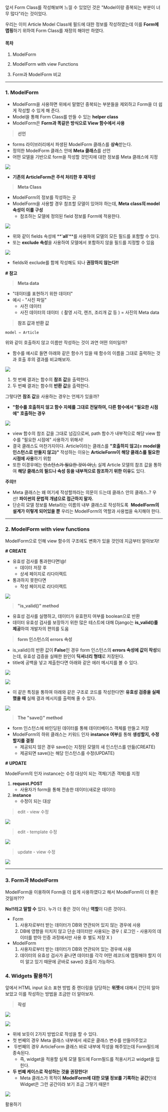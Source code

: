 앞서 Form Class를 작성해보며 느낄 수 있었던 것은 "Model이랑 중복되는 부분이 너무 많다"라는 것이었다.

우리는 이미 Article Model Class에 필드에 대한 정보를 작성하였는데 이를 **Form에 맵핑**하기 위하여 Form Class를 재정의 해야만 하였다.

#### **목차**

1. ModelForm

2. ModelForm with view Functions

3. Form과 ModelForm 비교

---

### **1. ModelForm**

-   ModelForm을 사용하면 위에서 말했던 중복되는 부분들을 제외하고 Form을 더 쉽게 작성할 수 있게 해 준다.
-   Model을 통해 Form Class를 만들 수 있는 **helper class**
-   ModelForm은 **Form과 똑같은 방식으로 View 함수에서 사용**

> **선언**

-   forms 라이브러리에서 파생된 ModelForm 클래스를 **상속**받는다.
-   정의한 ModelForm 클래스 안에 **Meta 클래스**를 선언
-   어떤 모델을 기반으로 form을 작성할 것인지에 대한 정보를 Meta 클래스에 지정

![](https://blog.kakaocdn.net/dn/cwJjDA/btrLqWeODBl/kxwtCQISGCZnt60R6Ks2N0/img.png)

-   **기존의 ArticleForm은 주석 처리한 후 재작성**

> **Meta Class**

-   ModelForm의 정보를 작성하는 곳
-   ModelForm을 사용할 경우 참조할 모델이 있어야 하는데, **Meta class의 model 속성이 이를 구성**
    -   참조하는 모델에 정의된 field 정보를 Form에 적용한다.

![](https://blog.kakaocdn.net/dn/cgXRRk/btrLxZ8oOt4/rn4zmsQ1QKqSM8sHIieVrk/img.png)

-   위와 같이 fields 속성에 **'__all__'**를 사용하여 모델의 모든 필드를 포함할 수 있다.
-   또는 **exclude 속성**을 사용하여 모델에서 포함하지 않을 필드를 지정할 수 있음

![](https://blog.kakaocdn.net/dn/bqb4sC/btrLuycR44y/kYoK7EMTFk1voxsOFDvXak/img.png)

-   fields와 exclude를 함께 작성해도 되나 **권장하지 않는다!!**

**# 참고**

> **Meta data**

-   "데이터를 표현하기 위한 데이터"
-   예시 - "사진 파일"
    -   사진 데이터
    -   사진 데이터의 데이터  ( 촬영 시각, 렌즈, 조리개 값 등 ) = 사진의 Meta data

> **참조 값과 반환 값**

```PYTHON
model = Article
```

위와 같이 호출하지 않고 이름만 작성하는 것이 과연 어떤 의미일까?

-   함수를 예시로 들면 아래와 같은 함수가 있을 때 함수의 이름을 그대로 출력하는 것과 호출 후의 결과를 비교해보자.

![](https://blog.kakaocdn.net/dn/dbgWak/btrLwAODxcI/sTteelelKYrs5P4R23g1DK/img.png)

1.  첫 번째 결과는 함수의 **참조 값**을 출력한다.
2.  두 번째 결과는 함수의 **반환 값**을 출력한다.

그렇다면 **참조 값**을 사용하는 경우는 언제가 있을까?

-   **"함수를 호출하지 않고 함수 자체를 그대로 전달하여, 다른 함수에서 "필요한 시점에" 호출하는 경우**

![](https://blog.kakaocdn.net/dn/qTFAz/btrLqXLwCBb/k6kk0ynfYNQGxFBf2q9c51/img.png)

-   view 함수의 참조 값을 그대로 넘김으로써, path 함수가 내부적으로 해당 view 함수를 "필요한 시점에" 사용하기 위해서!
-   결국 클래스도 마찬가지이다. Article이라는 클래스를 **"호출하지 않고(= model을 인스턴스로 만들지 않고)"** 작성하는 이유는 **ArticleForm이** **해당 클래스를 필요한 시점에 사용**하기 위함
-   또한 이경우에는 ~~인스턴스가 필요한 것이 아닌,~~ 실제 Article 모델의 참조 값을 통하여 **해당 클래스의 필드나 속성 등을 내부적으로 참조하기 위한 이유**도 있다.

**주의!!**

-   Meta 클래스는 왜 여기세 작성할까라는 의문이 드는데 클래스 안의 클래스..? 우선! **파이썬의 문법적 개념으로 접근하지 말자.**
-   단순히 모델 정보를 Meta라는 이름의 내부 클래스로 작성하도록  **ModelForm의 설계가 이렇게 되어있을 뿐** 우리는 ModelForm의 역할과 사용법을 숙지해야 한다.

---

### **2. ModelForm with view functions**

ModelForm으로 인해 view 함수의 구조에도 변화가 있을 것인데 지금부터 알아보자!

**# CREATE**

-   유효성 검사를 통과한다면!@!
    -   데이터 저장 후
    -   상세 페이지로 리다이렉트
-   통과하지 못한다면
    -   작성 페이지로 리다이렉트

![](https://blog.kakaocdn.net/dn/bI8ZUZ/btrLwIMDmZ2/0hkaD3suUSkdTgKMJ4IAkk/img.png)

> **"is_valid()" method**

-   유효성 검사를 실행하고, 데이터가 유효한지 여부를 boolean으로 반환
-   데이터 유효성 검사를 보장하기 위한 많은 테스트에 대해 Django는 **is_valid()를 제공**하여 개발자의 편의를 도움

> **form 인스턴스의 errors 속성**

-   is_valid()의 반환 값이 **False**인 경우 form 인스턴스의 **errors 속성에 값이 작성**되는데, 유효성 검증을 실패한 원인이 **딕셔너리 형태**로 저장된다.
-   title에 공백을 넣고 제출한다면 아래와 같은 에러 메시지를 볼 수 있다.

![](https://blog.kakaocdn.net/dn/cejjPx/btrLouixKHf/ZRDi9bAG3LF5zeskn73Li0/img.png)

![](https://blog.kakaocdn.net/dn/ngANp/btrLqXLxdIe/rASfCT0eYMHAqHybu36TVk/img.png)

-   이 같은 특징을 통하여 아래와 같은 구조로 코드를 작성한다면! **유효성 검증을 실패했을 때** 실패 결과 메시지를 출력해 줄 수 있다.

![](https://blog.kakaocdn.net/dn/bck8X3/btrLuj8aACv/gTqb3CTkkYIxnm5w3wpBv1/img.png)

> **The "save()" method**

-   form 인스턴스에 바인딩된 데이터를 통해 데이터베이스 객체를 만들고 저장
-   ModelForm의 하위 클래스는 키워드 인자 **instance 여부**를 통해 **생성할지, 수정할지를 결정**
    -   제공되지 않은 경우 save()는 지정된 모델의 새 인스턴스를 만듦(CREATE)
    -   제공되면 save()는 해당 인스턴스를 수정(UPDATE)

**# UPDATE**

ModelForm의 인자 instance는 수정 대상이 되는 객체(기존 객체)를 지정

1.  **request.POST**  
    -   사용자가 form을 통해 전송한 데이터(새로운 데이터)
2.  **instance**  
    -   수정이 되는 대상

> edit - view 수정

![](https://blog.kakaocdn.net/dn/AwtMU/btrLwIspb01/tLLBlUEeXLHp67jNBpKMVK/img.png)

> edit - template 수정

![](https://blog.kakaocdn.net/dn/pUFfY/btrLx00EKzm/md4mAAnlNmMVRXNAgO36pK/img.png)

> update - view 수정

![](https://blog.kakaocdn.net/dn/cXMvu5/btrLtL4VXpd/pbGaYsbWiyJHMpJMBKfEF0/img.png)

---

### **3. Form과 ModelForm**

ModelForm을 이용하여 Form을 더 쉽게 사용하였다고 해서 ModelForm이 더 좋은 것일까???

**No!!라고 말할 수** 있다. 누가 더 좋은 것이 아닌 **역할**이 다른 것이다.

-   Form
    1.  사용자로부터 받는 데이터가 DB와 연관되어 있지 않는 경우에 사용
    2.  DB에 영향을 미치지 않고 단순 데이터만 사용되는 경우 ( 로그인 - 사용자의 데이터를 받아 인증 과정에서만 사용 후 별도 저장 X )
-   ModelForm
    1.  사용자로부터 받는 데이터가 DB와 연관되어 있는 경우에 사용
    2.  데이터의 유효성 검사가 끝나면 데이터를 각각 어떤 레코드에 맵핑해야 할지 이미 알고 있기 때문에 곧바로 save() 호출이 가능하다.


### **4. Widgets 활용하기**

앞에서 HTML input 요소 표현 방법 중 렌더링을 담당하는 **위젯**에 대해서 간단히 알아보았고 이를 작성하는 방법을 조금만 더 알아보자.

> **작성**

![](https://blog.kakaocdn.net/dn/bmDoQT/btrLtY4JM4M/Ho5PhJVlIwHNTTJkXWFqi0/img.png)

![](https://blog.kakaocdn.net/dn/UzoOU/btrLtYRdQZ4/ctbWaWidKpfRqlMksLye21/img.png)

-   위에 보듯이 2가지 방법으로 작성을 할 수 있다.
-   첫 번째의 경우 Meta 클래스 내부에서 새로운 클래스 변수를 만들어주었고
-    두번째의 경우 ArticleForm 클래스 바로 내부에 작성을 해주었는데 Form필드에 종속된다.
    -   즉, widget을 적용할 실제 모델 필드에 Form필드를 적용시키고 widget을 입힌다.
-   **두 번째 케이스로 작성하는 것을 권장한다!**
    -   Meta 클래스가 목적이 **ModelForm에 대한 모델 정보를 기록하는 공간**인데 Widget은 그런 공간이라 보기 조금 그렇기 때문!!

![](https://blog.kakaocdn.net/dn/n6IKr/btrLtYqaTRN/Z1LkkkPrE4kXMrWAZo23SK/img.png)

활용하기